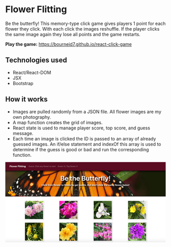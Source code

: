 # Flower Flitting
Be the butterfly! This memory-type click game gives players 1 point for each flower they click. With each click the images reshuffle. If the player clicks the same image again they lose all points and the game restarts. 

**Play the game:** https://bourneid7.github.io/react-click-game 

## Technologies used

* React/React-DOM
* JSX
* Bootstrap

## How it works

* Images are pulled randomly from a JSON file. All flower images are my own photography.
* A map function creates the grid of images.
* React state is used to manage player score, top score, and guess message.
* Each time an image is clicked the ID is passed to an array of already guessed images. An if/else statement and indexOf this array is used to determine if the guess is good or bad and run the corresponding function.

<img src="public/images/flower-flitting_600x300.jpg" alt="React memory game screenshot">